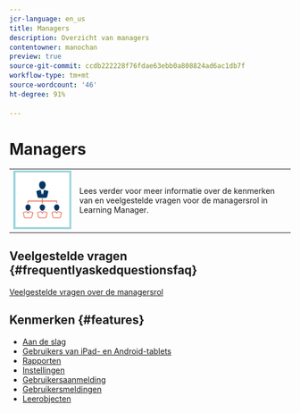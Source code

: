 ```yaml
---
jcr-language: en_us
title: Managers
description: Overzicht van managers
contentowner: manochan
preview: true
source-git-commit: ccdb222228f76fdae63ebb0a808824ad6ac1db7f
workflow-type: tm+mt
source-wordcount: '46'
ht-degree: 91%

---
```




# Managers

<table> 
 <tbody>
  <tr> 
   <td><img src="assets/manager2.png"></td> 
   <td><p>Lees verder voor meer informatie over de kenmerken van en veelgestelde vragen voor de managersrol in Learning Manager. </p></td> 
  </tr> 
 </tbody>
</table>

## Veelgestelde vragen {#frequentlyaskedquestionsfaq}

[Veelgestelde vragen over de managersrol](managers/frequently-asked-questions-for-managers.md)

## Kenmerken {#features}

* [Aan de slag](managers/feature-summary/learning-objects.md#main-pars_header)
* [Gebruikers van iPad- en Android-tablets](managers/feature-summary/ipad-android-tablet-users.md)
* [Rapporten](managers/feature-summary/reports.md)
* [Instellingen](managers/feature-summary/settings.md)
* [Gebruikersaanmelding](managers/feature-summary/user-login.md)
* [Gebruikersmeldingen](managers/feature-summary/user-notifications.md) [](managers/feature-summary/settings.md)
* [Leerobjecten](managers/feature-summary/learning-objects.md)
